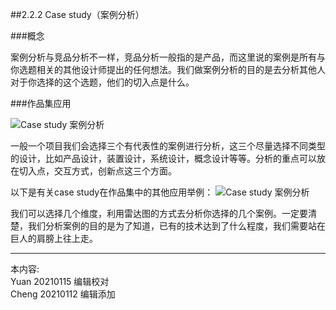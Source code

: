 
##2.2.2 Case study（案例分析）

###概念

案例分析与竞品分析不一样，竞品分析一般指的是产品，而这里说的案例是所有与你选题相关的其他设计师提出的任何想法。我们做案例分析的目的是去分析其他人对于你选择的这个选题，他们的切入点是什么。


###作品集应用

![ Case study 案例分析](http://kitpic.makebi.net/2021/ard_02.jpg)

一般一个项目我们会选择三个有代表性的案例进行分析，这三个尽量选择不同类型的设计，比如产品设计，装置设计，系统设计，概念设计等等。分析的重点可以放在切入点，交互方式，创新点这三个方面。


以下是有关case study在作品集中的其他应用举例：
![ Case study 案例分析](http://kitpic.makebi.net/2021/ard_03.jpg)

我们可以选择几个维度，利用雷达图的方式去分析你选择的几个案例。一定要清楚，我们分析案例的目的是为了知道，已有的技术达到了什么程度，我们需要站在巨人的肩膀上往上走。

---
本内容:  
Yuan 20210115 编辑校对  
Cheng 20210112 编辑添加
